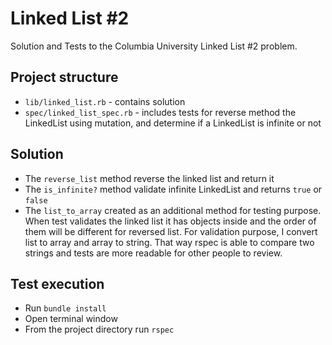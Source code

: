 # Linked List #2
Solution and Tests to the Columbia University Linked List #2 problem.

## Project structure
- `lib/linked_list.rb`  - contains solution
- `spec/linked_list_spec.rb` - includes tests for reverse method the LinkedList using mutation, 
and determine if a LinkedList is infinite or not

## Solution
- The `reverse_list` method reverse the linked list and return it
- The `is_infinite?` method validate infinite LinkedList and returns `true` or `false`
- The `list_to_array` created as an additional method for testing purpose. When test validates the linked list
it has objects inside and the order of them will be different for reversed list. For validation purpose, I 
convert list to array and array to string. That way rspec is able to compare two strings and tests are more readable for other people to review.

## Test execution
- Run `bundle install`
- Open terminal window
- From the project directory run `rspec`



